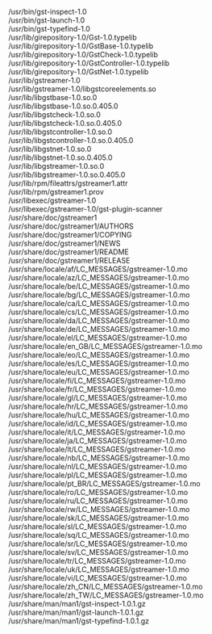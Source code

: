 /usr/bin/gst-inspect-1.0  
/usr/bin/gst-launch-1.0  
/usr/bin/gst-typefind-1.0  
/usr/lib/girepository-1.0/Gst-1.0.typelib  
/usr/lib/girepository-1.0/GstBase-1.0.typelib  
/usr/lib/girepository-1.0/GstCheck-1.0.typelib  
/usr/lib/girepository-1.0/GstController-1.0.typelib  
/usr/lib/girepository-1.0/GstNet-1.0.typelib  
/usr/lib/gstreamer-1.0  
/usr/lib/gstreamer-1.0/libgstcoreelements.so  
/usr/lib/libgstbase-1.0.so.0  
/usr/lib/libgstbase-1.0.so.0.405.0  
/usr/lib/libgstcheck-1.0.so.0  
/usr/lib/libgstcheck-1.0.so.0.405.0  
/usr/lib/libgstcontroller-1.0.so.0  
/usr/lib/libgstcontroller-1.0.so.0.405.0  
/usr/lib/libgstnet-1.0.so.0  
/usr/lib/libgstnet-1.0.so.0.405.0  
/usr/lib/libgstreamer-1.0.so.0  
/usr/lib/libgstreamer-1.0.so.0.405.0  
/usr/lib/rpm/fileattrs/gstreamer1.attr  
/usr/lib/rpm/gstreamer1.prov  
/usr/libexec/gstreamer-1.0  
/usr/libexec/gstreamer-1.0/gst-plugin-scanner  
/usr/share/doc/gstreamer1  
/usr/share/doc/gstreamer1/AUTHORS  
/usr/share/doc/gstreamer1/COPYING  
/usr/share/doc/gstreamer1/NEWS  
/usr/share/doc/gstreamer1/README  
/usr/share/doc/gstreamer1/RELEASE  
/usr/share/locale/af/LC\_MESSAGES/gstreamer-1.0.mo  
/usr/share/locale/az/LC\_MESSAGES/gstreamer-1.0.mo  
/usr/share/locale/be/LC\_MESSAGES/gstreamer-1.0.mo  
/usr/share/locale/bg/LC\_MESSAGES/gstreamer-1.0.mo  
/usr/share/locale/ca/LC\_MESSAGES/gstreamer-1.0.mo  
/usr/share/locale/cs/LC\_MESSAGES/gstreamer-1.0.mo  
/usr/share/locale/da/LC\_MESSAGES/gstreamer-1.0.mo  
/usr/share/locale/de/LC\_MESSAGES/gstreamer-1.0.mo  
/usr/share/locale/el/LC\_MESSAGES/gstreamer-1.0.mo  
/usr/share/locale/en\_GB/LC\_MESSAGES/gstreamer-1.0.mo  
/usr/share/locale/eo/LC\_MESSAGES/gstreamer-1.0.mo  
/usr/share/locale/es/LC\_MESSAGES/gstreamer-1.0.mo  
/usr/share/locale/eu/LC\_MESSAGES/gstreamer-1.0.mo  
/usr/share/locale/fi/LC\_MESSAGES/gstreamer-1.0.mo  
/usr/share/locale/fr/LC\_MESSAGES/gstreamer-1.0.mo  
/usr/share/locale/gl/LC\_MESSAGES/gstreamer-1.0.mo  
/usr/share/locale/hr/LC\_MESSAGES/gstreamer-1.0.mo  
/usr/share/locale/hu/LC\_MESSAGES/gstreamer-1.0.mo  
/usr/share/locale/id/LC\_MESSAGES/gstreamer-1.0.mo  
/usr/share/locale/it/LC\_MESSAGES/gstreamer-1.0.mo  
/usr/share/locale/ja/LC\_MESSAGES/gstreamer-1.0.mo  
/usr/share/locale/lt/LC\_MESSAGES/gstreamer-1.0.mo  
/usr/share/locale/nb/LC\_MESSAGES/gstreamer-1.0.mo  
/usr/share/locale/nl/LC\_MESSAGES/gstreamer-1.0.mo  
/usr/share/locale/pl/LC\_MESSAGES/gstreamer-1.0.mo  
/usr/share/locale/pt\_BR/LC\_MESSAGES/gstreamer-1.0.mo  
/usr/share/locale/ro/LC\_MESSAGES/gstreamer-1.0.mo  
/usr/share/locale/ru/LC\_MESSAGES/gstreamer-1.0.mo  
/usr/share/locale/rw/LC\_MESSAGES/gstreamer-1.0.mo  
/usr/share/locale/sk/LC\_MESSAGES/gstreamer-1.0.mo  
/usr/share/locale/sl/LC\_MESSAGES/gstreamer-1.0.mo  
/usr/share/locale/sq/LC\_MESSAGES/gstreamer-1.0.mo  
/usr/share/locale/sr/LC\_MESSAGES/gstreamer-1.0.mo  
/usr/share/locale/sv/LC\_MESSAGES/gstreamer-1.0.mo  
/usr/share/locale/tr/LC\_MESSAGES/gstreamer-1.0.mo  
/usr/share/locale/uk/LC\_MESSAGES/gstreamer-1.0.mo  
/usr/share/locale/vi/LC\_MESSAGES/gstreamer-1.0.mo  
/usr/share/locale/zh\_CN/LC\_MESSAGES/gstreamer-1.0.mo  
/usr/share/locale/zh\_TW/LC\_MESSAGES/gstreamer-1.0.mo  
/usr/share/man/man1/gst-inspect-1.0.1.gz  
/usr/share/man/man1/gst-launch-1.0.1.gz  
/usr/share/man/man1/gst-typefind-1.0.1.gz  
